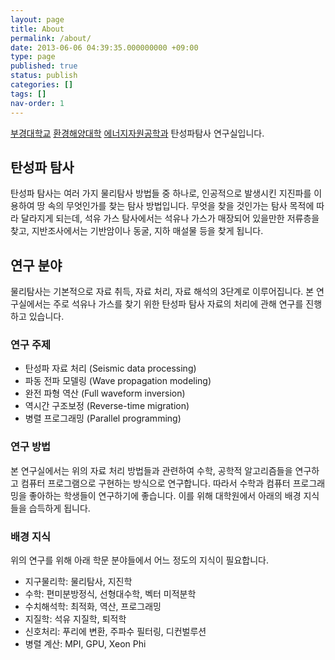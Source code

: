 ```yaml
---
layout: page
title: About
permalink: /about/
date: 2013-06-06 04:39:35.000000000 +09:00
type: page
published: true
status: publish
categories: []
tags: []
nav-order: 1
---
```

[부경대학교](http://www.pknu.ac.kr)
[환경해양대학](http://enma.pknu.ac.kr)
[에너지자원공학과](http://www.pknu-energy.co.kr/)
탄성파탐사 연구실입니다.

## 탄성파 탐사
탄성파 탐사는 여러 가지 물리탐사 방법들 중 하나로, 인공적으로 발생시킨 지진파를 이용하여 땅 속의 무엇인가를 찾는 탐사 방법입니다. 무엇을 찾을 것인가는 탐사 목적에 따라 달라지게 되는데, 석유 가스 탐사에서는 석유나 가스가 매장되어 있을만한 저류층을 찾고, 지반조사에서는 기반암이나 동굴, 지하 매설물 등을 찾게 됩니다.

## 연구 분야
물리탐사는 기본적으로 자료 취득, 자료 처리, 자료 해석의 3단계로 이루어집니다. 본 연구실에서는 주로 석유나 가스를 찾기 위한 탄성파 탐사 자료의 처리에 관해 연구를 진행하고 있습니다.

### 연구 주제
- 탄성파 자료 처리 (Seismic data processing)
- 파동 전파 모델링 (Wave propagation modeling)
- 완전 파형 역산 (Full waveform inversion)
- 역시간 구조보정 (Reverse-time migration)
- 병렬 프로그래밍 (Parallel programming)

### 연구 방법
본 연구실에서는 위의 자료 처리 방법들과 관련하여 수학, 공학적 알고리즘들을 연구하고 컴퓨터 프로그램으로 구현하는 방식으로 연구합니다. 따라서 수학과 컴퓨터 프로그래밍을 좋아하는 학생들이 연구하기에 좋습니다. 이를 위해 대학원에서 아래의 배경 지식들을 습득하게 됩니다.

### 배경 지식
위의 연구를 위해 아래 학문 분야들에서 어느 정도의 지식이 필요합니다.

- 지구물리학: 물리탐사, 지진학
- 수학: 편미분방정식, 선형대수학, 벡터 미적분학
- 수치해석학: 최적화, 역산, 프로그래밍
- 지질학: 석유 지질학, 퇴적학
- 신호처리: 푸리에 변환, 주파수 필터링, 디컨벌루션
- 병렬 계산: MPI, GPU, Xeon Phi

